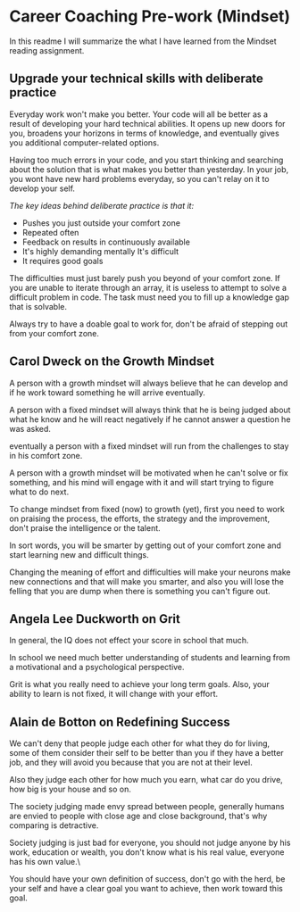# Career Coaching Pre-work (Mindset)

In this readme I will summarize the what I have learned from the Mindset reading assignment.

## Upgrade your technical skills with deliberate practice

Everyday work won't make you better. Your code will all be better as a result of developing your hard technical abilities.
It opens up new doors for you, broadens your horizons in terms of knowledge, and eventually gives you additional computer-related options.

Having too much errors in your code, and you start thinking and searching about the solution that is what makes you better than yesterday. In your job, you wont have new hard problems everyday, so you can't relay on it to develop your self.

_The key ideas behind deliberate practice is that it:_

   * Pushes you just outside your comfort zone
   * Repeated often
   * Feedback on results in continuously available
   * It's highly demanding mentally
    It's difficult
   * It requires good goals
    
The difficulties must just barely push you beyond of your comfort zone.
If you are unable to iterate through an array, it is useless to attempt to solve a difficult problem in code.
The task must need you to fill up a knowledge gap that is solvable. 

Always try to have a doable goal to work for, don't be afraid of stepping out from your comfort zone.

## Carol Dweck on the Growth Mindset

A person with a growth mindset will always believe that he can develop and if he work toward something he will arrive eventually.

A person with a fixed mindset will always think that he is being judged about what he know and he will react negatively if he cannot answer a question he was asked.

eventually a person with a fixed mindset will run from the challenges to stay in his comfort zone.

A person with a growth mindset will be motivated when he can't solve or fix something, and his mind will engage with it and will start trying to figure what to do next.

To change mindset from fixed (now) to growth (yet), first you need to work on praising the process, the efforts, the strategy and the improvement, don't praise the intelligence or the talent.

In sort words, you will be smarter by getting out of your comfort zone and start learning new and difficult things.

Changing the meaning of effort and difficulties will make your neurons make new connections and that will make you smarter, and also you will lose the felling that you are dump when there is something you can't figure out.


## Angela Lee Duckworth on Grit

In general, the IQ does not effect your score in school that much.

In school we need much better understanding of students and learning from a motivational and a psychological perspective.

Grit is what you really need to achieve your long term goals. Also, your ability to learn is not fixed, it will change with your effort.

## Alain de Botton on Redefining Success

We can't deny that people judge each other for what they do for living, some of them consider their self to be better than you if they have a better job, and they will avoid you because that you are not at their level.

Also they judge each other for how much you earn, what car do you drive, how big is your house and so on.

The society judging made envy spread between people, generally humans are envied to people with close age and close background, that's why comparing is detractive.

Society judging is just bad for everyone, you should not judge anyone by his work, education or wealth, you don't know what is his real value, everyone has his own value.\

You should have your own definition of success, don't go with the herd, be your self and have a clear goal you want to achieve, then work toward this goal.
